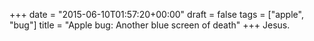 +++
date = "2015-06-10T01:57:20+00:00"
draft = false
tags = ["apple", "bug"]
title = "Apple bug: Another blue screen of death"
+++
Jesus.
